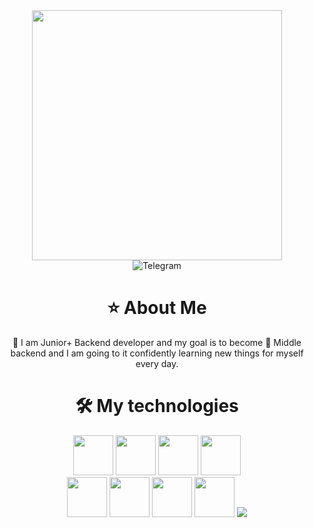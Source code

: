 <link rel="stylesheet" type='text/css' href="https://cdn.jsdelivr.net/gh/devicons/devicon@latest/devicon.min.css" />
          
<div id="header" align="center">
    <img src="https://media.giphy.com/media/v1.Y2lkPTc5MGI3NjExdzUwbnMxZmZtY29qMzc1MHhweGI2aXVhcnRvaWEyem94ODAyNTE3cyZlcD12MV9pbnRlcm5hbF9naWZfYnlfaWQmY3Q9Zw/2IudUHdI075HL02Pkk/giphy.gif" width="400"/>
</div>
<div id="badges" align="center">
    <img src="https://img.shields.io/badge/Telegram-green?style=for-the-badge&logo=telegram&logoColor=white" alt="Telegram"/>
</div>
<h1 align="center">⭐️ About Me</h1>
<p align="center">🐻 I am Junior+ Backend developer and my goal is to become 🦁 Middle backend and I am going to it confidently learning new things for myself every day.</p>
<h1 align="center">🛠 My technologies</h1>
<div id="tech" align="center">
<img src="https://cdn.jsdelivr.net/gh/devicons/devicon@latest/icons/nodejs/nodejs-original-wordmark.svg" width="64" height="64" />
<img src="https://cdn.jsdelivr.net/gh/devicons/devicon@latest/icons/javascript/javascript-original.svg" width="64" height="64" />
<img src="https://cdn.jsdelivr.net/gh/devicons/devicon@latest/icons/nestjs/nestjs-original.svg" width="64" height="64" />
<img src="https://cdn.jsdelivr.net/gh/devicons/devicon@latest/icons/docker/docker-original-wordmark.svg" width="64" height="64" /><br>
<img src="https://cdn.jsdelivr.net/gh/devicons/devicon@latest/icons/redis/redis-original-wordmark.svg" width="64" height="64" />
<img src="https://cdn.jsdelivr.net/gh/devicons/devicon@latest/icons/rabbitmq/rabbitmq-original.svg" width="64" height="64" />
<img src="https://cdn.jsdelivr.net/gh/devicons/devicon@latest/icons/angular/angular-original.svg" width="64" height="64" />
<img src="https://cdn.jsdelivr.net/gh/devicons/devicon@latest/icons/git/git-original.svg" width="64" height="64" />
<img src="https://cdn.jsdelivr.net/gh/devicons/devicon@latest/icons/postgresql/postgresql-original-wordmark.svg" />
</div>
